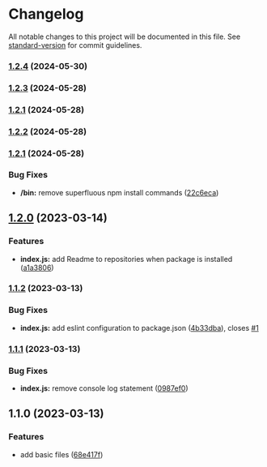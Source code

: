 # Changelog

All notable changes to this project will be documented in this file. See [standard-version](https://github.com/conventional-changelog/standard-version) for commit guidelines.

### [1.2.4](https://github.com/clickwithclark/clark-pack/compare/v1.2.3...v1.2.4) (2024-05-30)

### [1.2.3](https://github.com/clickwithclark/clark-pack/compare/v1.2.2...v1.2.3) (2024-05-28)

### [1.2.1](https://github.com/clickwithclark/clark-pack/compare/v1.2.2...v1.2.1) (2024-05-28)

### [1.2.2](https://github.com/clickwithclark/clark-pack/compare/v1.2.1...v1.2.2) (2024-05-28)

### [1.2.1](https://github.com/clickwithclark/clark-pack/compare/v1.2.0...v1.2.1) (2024-05-28)


### Bug Fixes

* **/bin:** remove superfluous npm install commands ([22c6eca](https://github.com/clickwithclark/clark-pack/commit/22c6eca2718ed2ca2d388fa12b7dfb145600af51))

## [1.2.0](https://github.com/clickwithclark/clark-pack/compare/v1.1.2...v1.2.0) (2023-03-14)


### Features

* **index.js:** add Readme to repositories when package is installed ([a1a3806](https://github.com/clickwithclark/clark-pack/commit/a1a3806d6e7f01befcd55a9c553b4982ddced7fe))

### [1.1.2](https://github.com/clickwithclark/clark-pack/compare/v1.1.1...v1.1.2) (2023-03-13)


### Bug Fixes

* **index.js:** add eslint configuration to package.json ([4b33dba](https://github.com/clickwithclark/clark-pack/commit/4b33dbad3aed72a66313dbd0e18128ce269b075e)), closes [#1](https://github.com/clickwithclark/clark-pack/issues/1)

### [1.1.1](https://github.com/clickwithclark/clark-pack/compare/v1.1.0...v1.1.1) (2023-03-13)


### Bug Fixes

* **index.js:** remove console log statement ([0987ef0](https://github.com/clickwithclark/clark-pack/commit/0987ef071a773999de5e77550b408b9a77cda001))

## 1.1.0 (2023-03-13)


### Features

* add basic files ([68e417f](https://github.com/clickwithclark/clark-pack/commit/68e417f9985838d40d27207b8698708859403c22))
